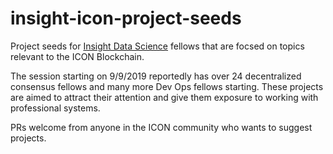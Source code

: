 ﻿# insight-icon-project-seeds

Project seeds for [Insight Data Science](https://www.insightdatascience.com/) fellows that are focsed on topics relevant to the ICON Blockchain.  

The session starting on 9/9/2019 reportedly has over 24 decentralized consensus fellows and many more Dev Ops fellows starting.  These projects are aimed to attract their attention and give them exposure to working with professional systems. 

PRs welcome from anyone in the ICON community who wants to suggest projects. 

